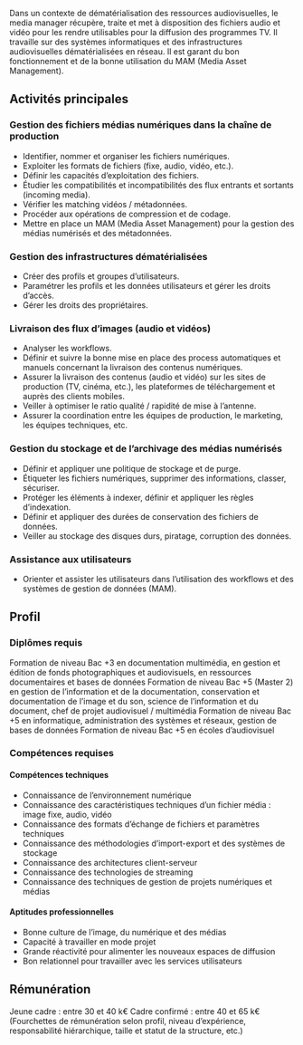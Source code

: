 Dans un contexte de dématérialisation des ressources audiovisuelles, le media manager récupère, traite et met à disposition des fichiers audio et vidéo pour les rendre utilisables pour la diffusion des programmes TV. Il travaille sur des systèmes informatiques et des infrastructures audiovisuelles dématérialisées en réseau. Il est garant du bon fonctionnement et de la bonne utilisation du MAM (Media Asset Management).

## Activités principales 

### Gestion des fichiers médias numériques dans la chaîne de production

- Identifier, nommer et organiser les fichiers numériques.
- Exploiter les formats de fichiers (fixe, audio, vidéo, etc.).
- Définir les capacités d’exploitation des fichiers.
- Étudier les compatibilités et incompatibilités des flux entrants et sortants (incoming media).
- Vérifier les matching vidéos / métadonnées.
- Procéder aux opérations de compression et de codage.
- Mettre en place un MAM (Media Asset Management) pour la gestion des médias numérisés et des métadonnées.

### Gestion des infrastructures dématérialisées

- Créer des profils et groupes d’utilisateurs.
- Paramétrer les profils et les données utilisateurs et gérer les droits d’accès.
- Gérer les droits des propriétaires.

### Livraison des flux d’images (audio et vidéos)

- Analyser les workflows.
- Définir et suivre la bonne mise en place des process automatiques et manuels concernant la livraison des contenus numériques.
- Assurer la livraison des contenus (audio et vidéo) sur les sites de production (TV, cinéma, etc.), les plateformes de téléchargement et auprès des clients mobiles.
- Veiller à optimiser le ratio qualité / rapidité de mise à l’antenne.
- Assurer la coordination entre les équipes de production, le marketing, les équipes techniques, etc.

### Gestion du stockage et de l’archivage des médias numérisés

- Définir et appliquer une politique de stockage et de purge.
- Étiqueter les fichiers numériques, supprimer des informations, classer, sécuriser.
- Protéger les éléments à indexer, définir et appliquer les règles d’indexation.
- Définir et appliquer des durées de conservation des fichiers de données.
- Veiller au stockage des disques durs, piratage, corruption des données.

### Assistance aux utilisateurs 

- Orienter et assister les utilisateurs dans l’utilisation des workflows et des systèmes de gestion de données (MAM).

## Profil

### Diplômes requis 

Formation de niveau Bac +3 en documentation multimédia, en gestion et édition de fonds photographiques et audiovisuels, en ressources documentaires et bases de données
Formation de niveau Bac +5 (Master 2) en gestion de l’information et de la documentation, conservation et documentation de l’image et du son, science de l’information et du document, chef de projet audiovisuel / multimédia
Formation de niveau Bac +5 en informatique, administration des systèmes et réseaux, gestion de bases de données
Formation de niveau Bac +5 en écoles d’audiovisuel

### Compétences requises

#### Compétences techniques

- Connaissance de l’environnement numérique
- Connaissance des caractéristiques techniques d’un fichier média : image fixe, audio, vidéo
- Connaissance des formats d’échange de fichiers et paramètres techniques
- Connaissance des méthodologies d’import-export et des systèmes de stockage
- Connaissance des architectures client-serveur
- Connaissance des technologies de streaming
- Connaissance des techniques de gestion de projets numériques et médias

#### Aptitudes professionnelles 

- Bonne culture de l’image, du numérique et des médias
- Capacité à travailler en mode projet
- Grande réactivité pour alimenter les nouveaux espaces de diffusion
- Bon relationnel pour travailler avec les services utilisateurs

## Rémunération

Jeune cadre : entre 30 et 40 k€
Cadre confirmé : entre 40 et 65 k€
(Fourchettes de rémunération selon profil, niveau d’expérience, responsabilité hiérarchique, taille et statut de la structure, etc.)